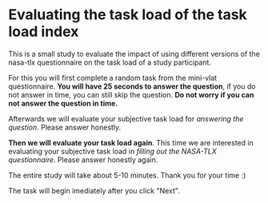 # Evaluating the task load of the task load index

This is a small study to evaluate the impact of using different versions of the nasa-tlx questionnaire on the task load of a study participant.

For this you will first complete a random task from the mini-vlat questionnaire. **You will have 25 seconds to answer the question**, if you do not answer in time, you can still skip the question. **Do not worry if you can not answer the question in time.**

Afterwards we will evaluate your subjective task load for _answering the question_. Please answer honestly.

**Then we will evaluate your task load again**. This time we are interested in evaluating your subjective task load in _filling out the NASA-TLX questionnaire_. Please answer honestly again.

The entire study will take about 5-10 minutes. Thank you for your time :)

The task will begin imediately after you click "Next".



